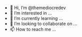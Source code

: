 - 👋 Hi, I’m @themediocredev
- 👀 I’m interested in ...
- 🌱 I’m currently learning ...
- 💞️ I’m looking to collaborate on ...
- 📫 How to reach me ...

<!---
themediocredev/themediocredev is a ✨ special ✨ repository because its `README.md` (this file) appears on your GitHub profile.
You can click the Preview link to take a look at your changes.
--->
